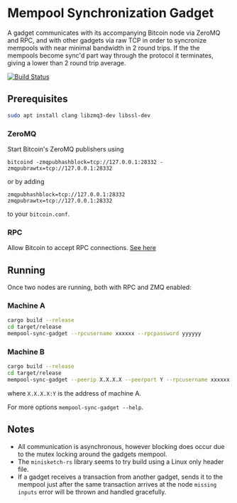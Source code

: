# Mempool Synchronization Gadget

A gadget communicates with its accompanying Bitcoin node via ZeroMQ and RPC, and with other gadgets via raw TCP in order to syncronize mempools with near minimal bandwidth in 2 round trips. If the the mempools become sync'd part way through the protocol it terminates, giving a lower than 2 round trip average.

[![Build Status](https://travis-ci.com/hlb8122/mempool-sync-gadget.svg?branch=master)](https://travis-ci.com/hlb8122/mempool-sync-gadget)

## Prerequisites

```bash
sudo apt install clang libzmq3-dev libssl-dev
```

### ZeroMQ

Start Bitcoin's ZeroMQ publishers using 

```bitcoind -zmqpubhashblock=tcp://127.0.0.1:28332 -zmqpubrawtx=tcp://127.0.0.1:28332```
  
or by adding

```properties
zmqpubhashblock=tcp://127.0.0.1:28332
zmqpubrawtx=tcp://127.0.0.1:28332
```

to your `bitcoin.conf`.

### RPC

Allow Bitcoin to accept RPC connections. [See here](https://bitcoin.org/en/developer-reference#remote-procedure-calls-rpcs)

## Running

Once two nodes are running, both with RPC and ZMQ enabled:

### Machine A

```bash
cargo build --release
cd target/release
mempool-sync-gadget --rpcusername xxxxxx --rpcpassword yyyyyy
```

### Machine B

```bash
cargo build --release
cd target/release
mempool-sync-gadget --peerip X.X.X.X --peerport Y --rpcusername xxxxxx --rpcpassword yyyyyy
```

where `X.X.X.X:Y` is the address of machine A.

For more options `mempool-sync-gadget --help`.

## Notes

* All communication is asynchronous, however blocking does occur due to the mutex locking around the gadgets mempool.
* The `minisketch-rs` library seems to try build using a Linux only header file.
* If a gadget receives a transaction from another gadget, sends it to the mempool just after the same transaction arrives at the node `missing inputs` error will be thrown and handled gracefully.
